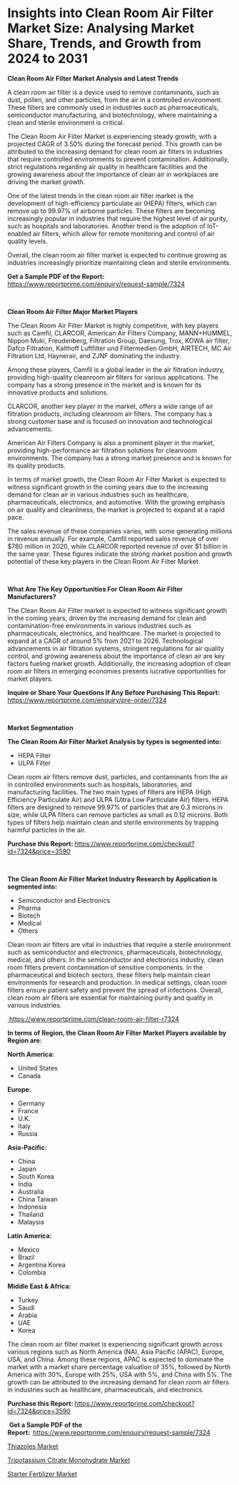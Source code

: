 <p><h1>Insights into Clean Room Air Filter Market Size: Analysing Market Share, Trends, and Growth from 2024 to 2031</h1></p><p><strong>Clean Room Air Filter Market Analysis and Latest Trends</strong></p>
<p><p>A clean room air filter is a device used to remove contaminants, such as dust, pollen, and other particles, from the air in a controlled environment. These filters are commonly used in industries such as pharmaceuticals, semiconductor manufacturing, and biotechnology, where maintaining a clean and sterile environment is critical.</p><p>The Clean Room Air Filter Market is experiencing steady growth, with a projected CAGR of 3.50% during the forecast period. This growth can be attributed to the increasing demand for clean room air filters in industries that require controlled environments to prevent contamination. Additionally, strict regulations regarding air quality in healthcare facilities and the growing awareness about the importance of clean air in workplaces are driving the market growth.</p><p>One of the latest trends in the clean room air filter market is the development of high-efficiency particulate air (HEPA) filters, which can remove up to 99.97% of airborne particles. These filters are becoming increasingly popular in industries that require the highest level of air purity, such as hospitals and laboratories. Another trend is the adoption of IoT-enabled air filters, which allow for remote monitoring and control of air quality levels.</p><p>Overall, the clean room air filter market is expected to continue growing as industries increasingly prioritize maintaining clean and sterile environments.</p></p>
<p><strong>Get a Sample PDF of the Report:&nbsp;</strong> <a href="https://www.reportprime.com/enquiry/request-sample/7324">https://www.reportprime.com/enquiry/request-sample/7324</a></p>
<p>&nbsp;</p>
<p><strong>Clean Room Air Filter Major Market Players</strong></p>
<p><p>The Clean Room Air Filter Market is highly competitive, with key players such as Camfil, CLARCOR, American Air Filters Company, MANN+HUMMEL, Nippon Muki, Freudenberg, Filtration Group, Daesung, Trox, KOWA air filter, Dafco Filtration, Kalthoff Luftfilter und Filtermedien GmbH, AIRTECH, MC Air Filtration Ltd, Haynerair, and ZJNF dominating the industry.</p><p>Among these players, Camfil is a global leader in the air filtration industry, providing high-quality cleanroom air filters for various applications. The company has a strong presence in the market and is known for its innovative products and solutions.</p><p>CLARCOR, another key player in the market, offers a wide range of air filtration products, including cleanroom air filters. The company has a strong customer base and is focused on innovation and technological advancements.</p><p>American Air Filters Company is also a prominent player in the market, providing high-performance air filtration solutions for cleanroom environments. The company has a strong market presence and is known for its quality products.</p><p>In terms of market growth, the Clean Room Air Filter Market is expected to witness significant growth in the coming years due to the increasing demand for clean air in various industries such as healthcare, pharmaceuticals, electronics, and automotive. With the growing emphasis on air quality and cleanliness, the market is projected to expand at a rapid pace.</p><p>The sales revenue of these companies varies, with some generating millions in revenue annually. For example, Camfil reported sales revenue of over $780 million in 2020, while CLARCOR reported revenue of over $1 billion in the same year. These figures indicate the strong market position and growth potential of these key players in the Clean Room Air Filter Market.</p></p>
<p>&nbsp;</p>
<p><strong>What Are The Key Opportunities For Clean Room Air Filter Manufacturers?</strong></p>
<p><p>The Clean Room Air Filter market is expected to witness significant growth in the coming years, driven by the increasing demand for clean and contamination-free environments in various industries such as pharmaceuticals, electronics, and healthcare. The market is projected to expand at a CAGR of around 5% from 2021 to 2026. Technological advancements in air filtration systems, stringent regulations for air quality control, and growing awareness about the importance of clean air are key factors fueling market growth. Additionally, the increasing adoption of clean room air filters in emerging economies presents lucrative opportunities for market players.</p></p>
<p><strong>Inquire or Share Your Questions If Any Before Purchasing This Report:</strong> <a href="https://www.reportprime.com/enquiry/pre-order/7324">https://www.reportprime.com/enquiry/pre-order/7324</a></p>
<p>&nbsp;</p>
<p><strong>Market Segmentation</strong></p>
<p><strong>The Clean Room Air Filter Market Analysis by types is segmented into:</strong></p>
<p><ul><li>HEPA Filter</li><li>ULPA Filter</li></ul></p>
<p><p>Clean room air filters remove dust, particles, and contaminants from the air in controlled environments such as hospitals, laboratories, and manufacturing facilities. The two main types of filters are HEPA (High Efficiency Particulate Air) and ULPA (Ultra Low Particulate Air) filters. HEPA filters are designed to remove 99.97% of particles that are 0.3 microns in size, while ULPA filters can remove particles as small as 0.12 microns. Both types of filters help maintain clean and sterile environments by trapping harmful particles in the air.</p></p>
<p><strong>Purchase this Report:&nbsp;</strong><a href="https://www.reportprime.com/checkout?id=7324&price=3590">https://www.reportprime.com/checkout?id=7324&price=3590</a></p>
<p>&nbsp;</p>
<p><strong>The Clean Room Air Filter Market Industry Research by Application is segmented into:</strong></p>
<p><ul><li>Semiconductor and Electronics</li><li>Pharma</li><li>Biotech</li><li>Medical</li><li>Others</li></ul></p>
<p><p>Clean room air filters are vital in industries that require a sterile environment such as semiconductor and electronics, pharmaceuticals, biotechnology, medical, and others. In the semiconductor and electronics industry, clean room filters prevent contamination of sensitive components. In the pharmaceutical and biotech sectors, these filters help maintain clean environments for research and production. In medical settings, clean room filters ensure patient safety and prevent the spread of infections. Overall, clean room air filters are essential for maintaining purity and quality in various industries.</p></p>
<p><a href="https://www.reportprime.com/clean-room-air-filter-r7324">&nbsp;https://www.reportprime.com/clean-room-air-filter-r7324</a></p>
<p><strong>In terms of Region, the Clean Room Air Filter Market Players available by Region are:</strong></p>
<p>
    <p> <strong> North America: </strong>
        <ul>
            <li>United States</li>
            <li>Canada</li>
        </ul>
        </p> 
    <p> <strong> Europe: </strong>
        <ul>
            <li>Germany</li>
            <li>France</li>
            <li>U.K.</li>
            <li>Italy</li>
            <li>Russia</li>
        </ul>
        </p> 
    <p> <strong> Asia-Pacific: </strong>
        <ul>
            <li>China</li>
            <li>Japan</li>
            <li>South Korea</li>
            <li>India</li>
            <li>Australia</li>
            <li>China Taiwan</li>
            <li>Indonesia</li>
            <li>Thailand</li>
            <li>Malaysia</li>
        </ul>
        </p> 
    <p> <strong> Latin America: </strong>
        <ul>
            <li>Mexico</li>
            <li>Brazil</li>
            <li>Argentina Korea</li>
            <li>Colombia</li>
        </ul>
        </p> 
    <p> <strong> Middle East & Africa: </strong>
        <ul>
            <li>Turkey</li>
            <li>Saudi</li>
            <li>Arabia</li>
            <li>UAE</li>
            <li>Korea</li>
        </ul>
    </p>
    </p>
<p><p>The clean room air filter market is experiencing significant growth across various regions such as North America (NA), Asia Pacific (APAC), Europe, USA, and China. Among these regions, APAC is expected to dominate the market with a market share percentage valuation of 35%, followed by North America with 30%, Europe with 25%, USA with 5%, and China with 5%. The growth can be attributed to the increasing demand for clean room air filters in industries such as healthcare, pharmaceuticals, and electronics.</p></p>
<p><strong>Purchase this Report: </strong><a href="https://www.reportprime.com/checkout?id=7324&price=3590">https://www.reportprime.com/checkout?id=7324&price=3590</a></p>
<p>&nbsp;<strong>Get a Sample PDF of the Report:&nbsp;&nbsp;</strong><a href="https://www.reportprime.com/enquiry/request-sample/7324">https://www.reportprime.com/enquiry/request-sample/7324</a></p>
<p><strong></strong></p>
<p><p><a href="https://www.linkedin.com/pulse/thiazoles-market-size-share-global-analysis-report-2024-2031-usb2f?trackingId=pHyAp1UhBHv5y5%2BjDz8fPQ%3D%3D">Thiazoles Market</a></p><p><a href="https://www.linkedin.com/pulse/tripotassium-citrate-monohydrate-market-provides-detailed-ssijc?trackingId=IVmSquUZ%2BBSRmeTUHB4aMg%3D%3D">Tripotassium Citrate Monohydrate Market</a></p><p><a href="https://www.linkedin.com/pulse/starter-fertilizer-market-goal-estimating-size-future-m3xif?trackingId=Ylb07Cr9Sq7ZZh4bg4PA7Q%3D%3D">Starter Fertilizer Market</a></p></p>